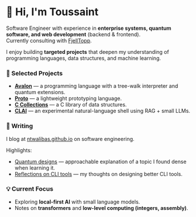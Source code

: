 # 👋 Hi, I'm Toussaint

Software Engineer with experience in **enterprise systems, quantum software, and web development** (backend & frontend).  
Currently consulting with [FjellTopp](https://fjelltopp.org).

I enjoy building **targeted projects** that deepen my understanding of programming languages, data structures, and machine learning.

### 💼 Selected Projects

- [**Avalon**](https://github.com/avalon-lang/) — a programming language with a tree-walk interpreter and quantum extensions.  
- [**Proto**](https://github.com/ntwalibas/proto) — a lightweight prototyping language.  
- [**C Collections**](https://github.com/ntwalibas/ccollections) — a C library of data structures.  
- [**CLAI**](https://github.com/ntwalibas/clai/) — an experimental natural-language shell using RAG + small LLMs. 

### 📕 Writing

I blog at [ntwalibas.github.io](https://ntwalibas.github.io/) on software engineering.  

Highlights:  
- [Quantum designs](https://ntwalibas.github.io/blog/2024/03/08/introduction-to-quantum-designs/) — approachable explanation of a topic I found dense when learning it.  
- [Reflections on CLI tools](https://ntwalibas.github.io/blog/2025/10/02/reflections-on-command-line-interface-tools/) — my thoughts on designing better CLI tools. 

### 💡 Current Focus

- Exploring **local-first AI** with small language models.  
- Notes on **transformers** and **low-level computing (integers, assembly)**.  
